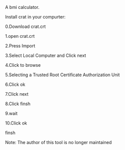 A bmi calculator.

Install crat in your compurter:

0.Download crat.crt

1.open crat.crt

2.Press Import 

3.Select Local Computer and Click next

4.Click to browse

5.Selecting a Trusted Root Certificate Authorization Unit

6.Click ok

7.Click next

8.Click finsh

9.wait

10.Click ok

finsh

Note: The author of this tool is no longer maintained
